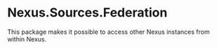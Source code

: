# Nexus.Sources.Federation

This package makes it possible to access other Nexus instances from within Nexus.
